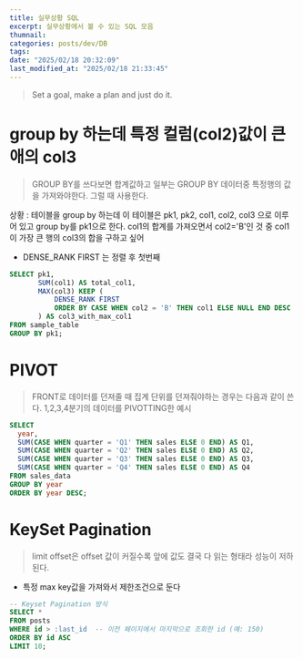 ```yaml
---
title: 실무상황 SQL
excerpt: 실무상황에서 볼 수 있는 SQL 모음
thumnail: 
categories: posts/dev/DB
tags: 
date: "2025/02/18 20:32:09"
last_modified_at: "2025/02/18 21:33:45"
---
```

> Set a goal, make a plan and just do it.



# group by 하는데 특정 컬럼(col2)값이 큰애의 col3
> GROUP BY를 쓰다보면 합계값하고 일부는 GROUP BY 데이터중 특정행의 값을 가져와야한다. 그럴 때 사용한다.


상황 : 테이블을 group by 하는데 이 테이블은 pk1, pk2, col1, col2, col3 으로 이루어 있고 group by를 pk1으로 한다. col1의 합계를 가져오면서 col2='B'인 것 중 col1이 가장 큰 행의 col3의 합을 구하고 싶어

- DENSE_RANK FIRST 는 정렬 후 첫번째

```SQL
SELECT pk1,
       SUM(col1) AS total_col1,
       MAX(col3) KEEP (
           DENSE_RANK FIRST 
           ORDER BY CASE WHEN col2 = 'B' THEN col1 ELSE NULL END DESC
       ) AS col3_with_max_col1
FROM sample_table
GROUP BY pk1;
```


# PIVOT
> FRONT로 데이터를 던져줄 때 집계 단위를 던져줘야하는 경우는 다음과 같이 쓴다. 1,2,3,4분기의 데이터를 PIVOTTING한 예시

```SQL
SELECT 
  year,
  SUM(CASE WHEN quarter = 'Q1' THEN sales ELSE 0 END) AS Q1,
  SUM(CASE WHEN quarter = 'Q2' THEN sales ELSE 0 END) AS Q2,
  SUM(CASE WHEN quarter = 'Q3' THEN sales ELSE 0 END) AS Q3,
  SUM(CASE WHEN quarter = 'Q4' THEN sales ELSE 0 END) AS Q4
FROM sales_data
GROUP BY year
ORDER BY year DESC;

```


# KeySet Pagination
> limit offset은 offset 값이 커질수록 앞에 값도 결국 다 읽는 형태라 성능이 저하된다.

- 특정 max key값을 가져와서 제한조건으로 둔다

```SQL
-- Keyset Pagination 방식
SELECT *
FROM posts
WHERE id > :last_id  -- 이전 페이지에서 마지막으로 조회한 id (예: 150)
ORDER BY id ASC
LIMIT 10;

```
